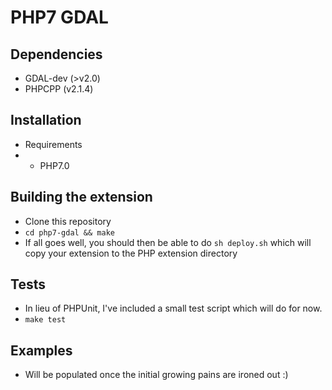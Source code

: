 # PHP7 GDAL

## Dependencies
- GDAL-dev (>v2.0)
- PHPCPP (v2.1.4)

## Installation
- Requirements
-   - PHP7.0

## Building the extension
-   Clone this repository
-   ```cd php7-gdal && make```
-   If all goes well, you should then be able to do ```sh deploy.sh``` which will copy your extension to the PHP extension directory

## Tests
- In lieu of PHPUnit, I've included a small test script which will do for now.
- ```make test```

## Examples
- Will be populated once the initial growing pains are ironed out :)

